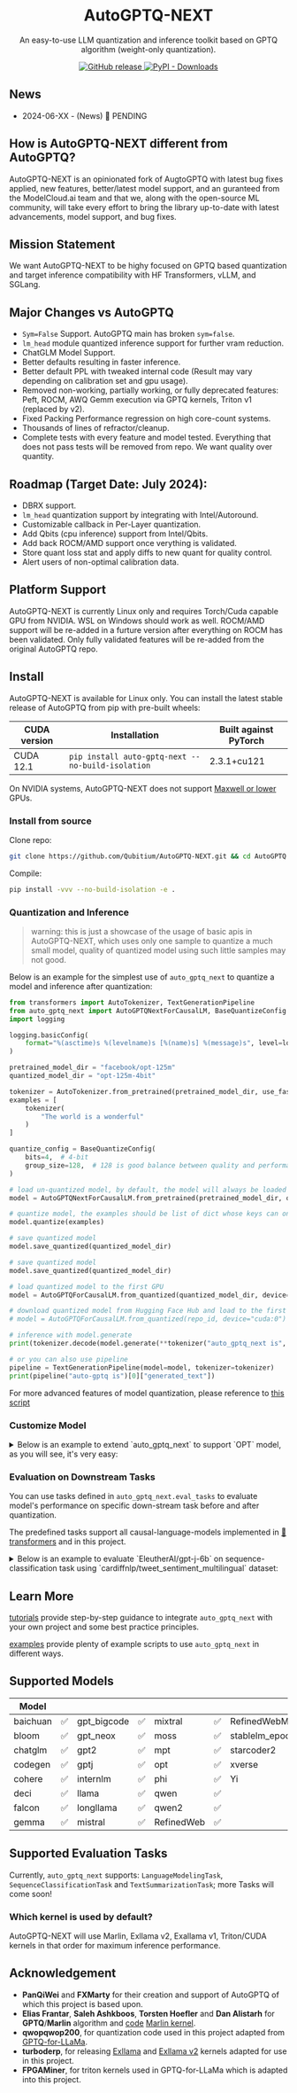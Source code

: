 <h1 align="center">AutoGPTQ-NEXT</h1>
<p align="center">An easy-to-use LLM quantization and inference toolkit based on GPTQ algorithm (weight-only quantization).</p>
<p align="center">
    <a href="https://github.com/Qubitium/AutoGPTQ/releases">
        <img alt="GitHub release" src="https://img.shields.io/github/release/Qubitium/AutoGPTQ.svg">
    </a>
    <a href="https://pypi.org/project/auto-gptq/">
        <img alt="PyPI - Downloads" src="https://img.shields.io/pypi/dd/auto-gptq-next">
    </a>
</p>

## News

- 2024-06-XX - (News)   🤗 PENDING

## How is AutoGPTQ-NEXT different from AutoGPTQ?

AutoGPTQ-NEXT is an opinionated fork of AugtoGPTQ with latest bug fixes applied, new features, better/latest model support, and an guranteed from the ModelCloud.ai team and that we, along with the open-source ML community, will take every effort to bring the library up-to-date with latest advancements, model support, and bug fixes.

## Mission Statement

We want AutoGPTQ-NEXT to be highy focused on GPTQ based quantization and target inference compatibility with HF Transformers, vLLM, and SGLang. 

## Major Changes vs AutoGPTQ

* `Sym=False` Support. AutoGPTQ main has broken `sym=false`.
* `lm_head` module quantized inference support for further vram reduction.
* ChatGLM Model Support.
* Better defaults resulting in faster inference.
* Better default PPL with tweaked internal code (Result may vary depending on calibration set and gpu usage).
* Removed non-working, partially working, or fully deprecated features: Peft, ROCM, AWQ Gemm execution via GPTQ kernels, Triton v1 (replaced by v2).
* Fixed Packing Performance regression on high core-count systems.
* Thousands of lines of refractor/cleanup. 
* Complete tests with every feature and model tested. Everything that does not pass tests will be removed from repo. We want quality over quantity.

## Roadmap (Target Date: July 2024):

* DBRX support.
* `lm_head` quantization support by integrating with Intel/Autoround.
* Customizable callback in Per-Layer quantization.
* Add Qbits (cpu inference) support from Intel/Qbits.
* Add back ROCM/AMD support once verything is validated.
* Store quant loss stat and apply diffs to new quant for quality control.
* Alert users of non-optimal calibration data.


## Platform Support
AutoGPTQ-NEXT is currently Linux only and requires Torch/Cuda capable GPU from NVIDIA. WSL on Windows should work as well. ROCM/AMD support will be re-added in a furture version after everything on ROCM has been validated. Only fully validated features will be re-added from the original AutoGPTQ repo. 

## Install

AutoGPTQ-NEXT is available for Linux only. You can install the latest stable release of AutoGPTQ from pip with pre-built wheels:

| CUDA version | Installation                                                                                      | Built against PyTorch |
|-------------------|---------------------------------------------------------------------------------------------------|-----------------------|
| CUDA 12.1         | `pip install auto-gptq-next --no-build-isolation`                                                                            | 2.3.1+cu121           |


On NVIDIA systems, AutoGPTQ-NEXT does not support [Maxwell or lower](https://qiita.com/uyuni/items/733a93b975b524f89f46) GPUs.

### Install from source

Clone repo:
```bash
git clone https://github.com/Qubitium/AutoGPTQ-NEXT.git && cd AutoGPTQ
```

Compile:
```bash
pip install -vvv --no-build-isolation -e .
```

### Quantization and Inference

> warning: this is just a showcase of the usage of basic apis in AutoGPTQ-NEXT, which uses only one sample to quantize a much small model, quality of quantized model using such little samples may not good.

Below is an example for the simplest use of `auto_gptq_next` to quantize a model and inference after quantization:
```python
from transformers import AutoTokenizer, TextGenerationPipeline
from auto_gptq_next import AutoGPTQNextForCausalLM, BaseQuantizeConfig
import logging

logging.basicConfig(
    format="%(asctime)s %(levelname)s [%(name)s] %(message)s", level=logging.INFO, datefmt="%Y-%m-%d %H:%M:%S"
)

pretrained_model_dir = "facebook/opt-125m"
quantized_model_dir = "opt-125m-4bit"

tokenizer = AutoTokenizer.from_pretrained(pretrained_model_dir, use_fast=True)
examples = [
    tokenizer(
        "The world is a wonderful"
    )
]

quantize_config = BaseQuantizeConfig(
    bits=4,  # 4-bit
    group_size=128,  # 128 is good balance between quality and performance
)

# load un-quantized model, by default, the model will always be loaded into CPU memory
model = AutoGPTQNextForCausalLM.from_pretrained(pretrained_model_dir, quantize_config)

# quantize model, the examples should be list of dict whose keys can only be "input_ids" and "attention_mask"
model.quantize(examples)

# save quantized model
model.save_quantized(quantized_model_dir)

# save quantized model
model.save_quantized(quantized_model_dir)

# load quantized model to the first GPU
model = AutoGPTQForCausalLM.from_quantized(quantized_model_dir, device="cuda:0")

# download quantized model from Hugging Face Hub and load to the first GPU
# model = AutoGPTQForCausalLM.from_quantized(repo_id, device="cuda:0")

# inference with model.generate
print(tokenizer.decode(model.generate(**tokenizer("auto_gptq_next is", return_tensors="pt").to(model.device))[0]))

# or you can also use pipeline
pipeline = TextGenerationPipeline(model=model, tokenizer=tokenizer)
print(pipeline("auto-gptq is")[0]["generated_text"])
```

For more advanced features of model quantization, please reference to [this script](examples/quantization/quant_with_alpaca.py)

### Customize Model
<details>

<summary>Below is an example to extend `auto_gptq_next` to support `OPT` model, as you will see, it's very easy:</summary>

```python
from auto_gptq_next.models import BaseGPTQForCausalLM


class OPTGPTQForCausalLM(BaseGPTQForCausalLM):
    # chained attribute name of transformer layer block
    layers_block_name = "model.decoder.layers"
    # chained attribute names of other nn modules that in the same level as the transformer layer block
    outside_layer_modules = [
        "model.decoder.embed_tokens", "model.decoder.embed_positions", "model.decoder.project_out",
        "model.decoder.project_in", "model.decoder.final_layer_norm"
    ]
    # chained attribute names of linear layers in transformer layer module
    # normally, there are four sub lists, for each one the modules in it can be seen as one operation,
    # and the order should be the order when they are truly executed, in this case (and usually in most cases),
    # they are: attention q_k_v projection, attention output projection, MLP project input, MLP project output
    inside_layer_modules = [
        ["self_attn.k_proj", "self_attn.v_proj", "self_attn.q_proj"],
        ["self_attn.out_proj"],
        ["fc1"],
        ["fc2"]
    ]
```
After this, you can use `OPTGPTQForCausalLM.from_pretrained` and other methods as shown in Basic.

</details>

### Evaluation on Downstream Tasks

You can use tasks defined in `auto_gptq_next.eval_tasks` to evaluate model's performance on specific down-stream task before and after quantization.

The predefined tasks support all causal-language-models implemented in [🤗 transformers](https://github.com/huggingface/transformers) and in this project.

<details>

<summary>Below is an example to evaluate `EleutherAI/gpt-j-6b` on sequence-classification task using `cardiffnlp/tweet_sentiment_multilingual` dataset:</summary>

```python
from functools import partial

import datasets
from transformers import AutoTokenizer, AutoModelForCausalLM, GenerationConfig

from auto_gptq_next import AutoGPTQNextForCausalLM, BaseQuantizeConfig
from auto_gptq_next.eval_tasks import SequenceClassificationTask


MODEL = "EleutherAI/gpt-j-6b"
DATASET = "cardiffnlp/tweet_sentiment_multilingual"
TEMPLATE = "Question:What's the sentiment of the given text? Choices are {labels}.\nText: {text}\nAnswer:"
ID2LABEL = {
    0: "negative",
    1: "neutral",
    2: "positive"
}
LABELS = list(ID2LABEL.values())


def ds_refactor_fn(samples):
    text_data = samples["text"]
    label_data = samples["label"]

    new_samples = {"prompt": [], "label": []}
    for text, label in zip(text_data, label_data):
        prompt = TEMPLATE.format(labels=LABELS, text=text)
        new_samples["prompt"].append(prompt)
        new_samples["label"].append(ID2LABEL[label])

    return new_samples


#  model = AutoModelForCausalLM.from_pretrained(MODEL).eval().half().to("cuda:0")
model = AutoGPTQNextForCausalLM.from_pretrained(MODEL, BaseQuantizeConfig())
tokenizer = AutoTokenizer.from_pretrained(MODEL)

task = SequenceClassificationTask(
        model=model,
        tokenizer=tokenizer,
        classes=LABELS,
        data_name_or_path=DATASET,
        prompt_col_name="prompt",
        label_col_name="label",
        **{
            "num_samples": 1000,  # how many samples will be sampled to evaluation
            "sample_max_len": 1024,  # max tokens for each sample
            "block_max_len": 2048,  # max tokens for each data block
            # function to load dataset, one must only accept data_name_or_path as input
            # and return datasets.Dataset
            "load_fn": partial(datasets.load_dataset, name="english"),
            # function to preprocess dataset, which is used for datasets.Dataset.map,
            # must return Dict[str, list] with only two keys: [prompt_col_name, label_col_name]
            "preprocess_fn": ds_refactor_fn,
            # truncate label when sample's length exceed sample_max_len
            "truncate_prompt": False
        }
    )

# note that max_new_tokens will be automatically specified internally based on given classes
print(task.run())

# self-consistency
print(
    task.run(
        generation_config=GenerationConfig(
            num_beams=3,
            num_return_sequences=3,
            do_sample=True
        )
    )
)
```

</details>

## Learn More

[tutorials](docs/tutorial) provide step-by-step guidance to integrate `auto_gptq_next` with your own project and some best practice principles.

[examples](examples/README.md) provide plenty of example scripts to use `auto_gptq_next` in different ways.

## Supported Models

| Model            |    |              |    |              |    |                  |    |
|------------------|----|--------------|----|--------------|----|------------------|----|
| baichuan         | ✅ | gpt_bigcode  | ✅ | mixtral     | ✅ | RefinedWebModel  | ✅ |
| bloom            | ✅ | gpt_neox     | ✅ | moss        | ✅ | stablelm_epoch   | ✅ |
| chatglm          | ✅ | gpt2         | ✅ | mpt         | ✅ | starcoder2       | ✅ |
| codegen          | ✅ | gptj         | ✅ | opt         | ✅ | xverse           | ✅ |
| cohere           | ✅ | internlm     | ✅ | phi         | ✅ | Yi               | ✅ |
| deci             | ✅ | llama        | ✅ | qwen        | ✅ |                  |    |
| falcon           | ✅ | longllama    | ✅ | qwen2       | ✅ |                  |    |
| gemma            | ✅ | mistral      | ✅ | RefinedWeb  | ✅ |                  |    |

## Supported Evaluation Tasks

Currently, `auto_gptq_next` supports: `LanguageModelingTask`, `SequenceClassificationTask` and `TextSummarizationTask`; more Tasks will come soon!

### Which kernel is used by default?

AutoGPTQ-NEXT will use Marlin, Exllama v2, Exallama v1, Triton/CUDA kernels in that order for maximum inference performance.

## Acknowledgement

* **PanQiWei** and **FXMarty** for their creation and support of AutoGPTQ of which this project is based upon.
* **Elias Frantar**, **Saleh Ashkboos**, **Torsten Hoefler** and **Dan Alistarh** for **GPTQ**/**Marlin** algorithm and [code](https://github.com/IST-DASLab/gptq) [Marlin kernel](https://github.com/IST-DASLab/marlin).
* **qwopqwop200**, for quantization code used in this project adapted from [GPTQ-for-LLaMa](https://github.com/qwopqwop200/GPTQ-for-LLaMa/tree/cuda).
* **turboderp**, for releasing [Exllama](https://github.com/turboderp/exllama) and [Exllama v2](https://github.com/turboderp/exllamav2) kernels adapted for use in this project.
* **FPGAMiner**, for triton kernels used in GPTQ-for-LLaMa which is adapted into this project.
